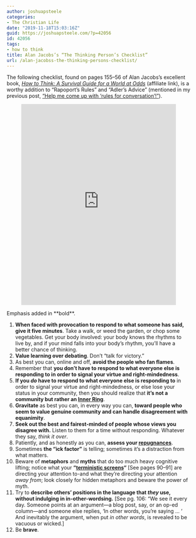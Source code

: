 ```yaml
---
author: joshuapsteele
categories:
- The Christian Life
date: "2019-11-18T15:03:16Z"
guid: https://joshuapsteele.com/?p=42056
id: 42056
tags:
- how to think
title: Alan Jacobs’s “The Thinking Person’s Checklist”
url: /alan-jacobss-the-thinking-persons-checklist/
---
```


The following checklist, found on pages 155–56 of Alan Jacobs’s excellent book, [*How to Think: A Survival Guide for a World at Odds*](https://amzn.to/33TtBRv) (affiliate link), is a worthy addition to “Rapoport’s Rules” and “Adler’s Advice” (mentioned in my previous post, [“Help me come up with ‘rules for conversation’!”](https://joshuapsteele.com/help-me-come-up-with-rules-for-conversation/)).

<figure class="wp-block-embed-amazon-kindle wp-block-embed is-type-rich is-provider-amazon"><div class="wp-block-embed__wrapper"><iframe allowfullscreen="" frameborder="0" height="550" loading="lazy" src="https://read.amazon.com/kp/card?preview=inline&linkCode=ll1&ref_=k4w_oembed_Eii2WAqN2ej4WE&asin=0451499603&tag=joshuapsteele-20" style="max-width:100%" title="How to Think: A Survival Guide for a World at Odds" type="text/html" width="750"></iframe></div></figure>Emphasis added in **bold**.

1. **When faced with provocation to respond to what someone has said, give it five minutes**. Take a walk, or weed the garden, or chop some vegetables. Get your body involved: your body knows the rhythms to live by, and if your mind falls into your body’s rhythm, you’ll have a better chance of thinking.
2. **Value learning over debating**. Don’t “talk for victory.”
3. As best you can, online and off, **avoid the people who fan flames**.
4. Remember that **you don’t have to respond to what everyone else is responding to in order to signal your virtue and right-mindedness**.
5. **If you *do* have to respond to what everyone else is responding to** in order to signal your virtue and right-mindedness, or else lose your status in your community, then you should realize that **it’s not a community but rather an [Inner Ring](https://www.lewissociety.org/innerring/)**.
6. **Gravitate** as best you can, in every way you can, **toward people who seem to value genuine community and can handle disagreement with equanimity**.
7. **Seek out the best and fairest-minded of people whose views you disagree with.** Listen to them for a time without responding. Whatever they say, *think it over*.
8. Patiently, and as honestly as you can, **assess your [repugnances](https://www.merriam-webster.com/dictionary/repugnance)**.
9. Sometimes **the “ick factor”** is telling; sometimes it’s a distraction from what matters.
10. Beware of **metaphors** and **myths** that do too much heavy cognitive lifting; notice what your **“[terministic screens](https://en.wikipedia.org/wiki/Terministic_screen)“** \[See pages 90–91\] are directing your attention to-and what they’re directing your attention *away from*; look closely for hidden metaphors and beware the power of myth.
11. Try to **describe others’ positions in the language that *they* use, without indulging in in-other-wordsing.** \[See pg. 106: “We see it every day. Someone points at an argument—a blog post, say, or an op-ed column—and someone else replies, ‘In other words, you’re saying … ‘ And inevitably the argument, when put *in other words*, is revealed to be vacuous or wicked.\]
12. Be **brave**.